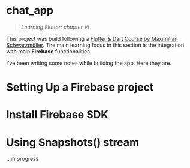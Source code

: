 # chat_app
> *Learning Flutter: chapter VI*

This project was build following a [Flutter & Dart Course by Maximilian Schwarzmüller](https://www.udemy.com/course/learn-flutter-dart-to-build-ios-android-apps/). The main learning focus in this section is the integration with main **Firebase** functionalities.

I've been writing some notes while building the app. Here they are.

# Setting Up a Firebase project

# Install Firebase SDK

# Using Snapshots() stream

...in progress
